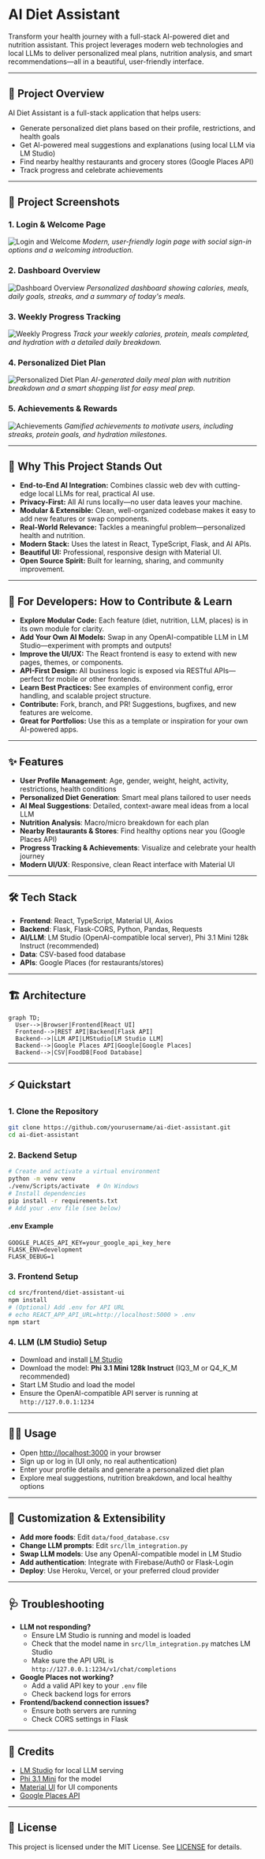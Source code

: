 # AI Diet Assistant

Transform your health journey with a full-stack AI-powered diet and nutrition assistant. This project leverages modern web technologies and local LLMs to deliver personalized meal plans, nutrition analysis, and smart recommendations—all in a beautiful, user-friendly interface.

---

## 🚀 Project Overview
AI Diet Assistant is a full-stack application that helps users:
- Generate personalized diet plans based on their profile, restrictions, and health goals
- Get AI-powered meal suggestions and explanations (using local LLM via LM Studio)
- Find nearby healthy restaurants and grocery stores (Google Places API)
- Track progress and celebrate achievements

---

## 📸 Project Screenshots

### 1. Login & Welcome Page
![Login and Welcome](assets/screenshots/login.png)
*Modern, user-friendly login page with social sign-in options and a welcoming introduction.*

### 2. Dashboard Overview
![Dashboard Overview](assets/screenshots/dashboard-overview.png)
*Personalized dashboard showing calories, meals, daily goals, streaks, and a summary of today's meals.*

### 3. Weekly Progress Tracking
![Weekly Progress](assets/screenshots/weekly-progress.png)
*Track your weekly calories, protein, meals completed, and hydration with a detailed daily breakdown.*

### 4. Personalized Diet Plan
![Personalized Diet Plan](assets/screenshots/diet-plan.png)
*AI-generated daily meal plan with nutrition breakdown and a smart shopping list for easy meal prep.*

### 5. Achievements & Rewards
![Achievements](assets/screenshots/achievements.png)
*Gamified achievements to motivate users, including streaks, protein goals, and hydration milestones.*

---

## 🌟 Why This Project Stands Out
- **End-to-End AI Integration:** Combines classic web dev with cutting-edge local LLMs for real, practical AI use.
- **Privacy-First:** All AI runs locally—no user data leaves your machine.
- **Modular & Extensible:** Clean, well-organized codebase makes it easy to add new features or swap components.
- **Real-World Relevance:** Tackles a meaningful problem—personalized health and nutrition.
- **Modern Stack:** Uses the latest in React, TypeScript, Flask, and AI APIs.
- **Beautiful UI:** Professional, responsive design with Material UI.
- **Open Source Spirit:** Built for learning, sharing, and community improvement.

---

## 🤝 For Developers: How to Contribute & Learn
- **Explore Modular Code:** Each feature (diet, nutrition, LLM, places) is in its own module for clarity.
- **Add Your Own AI Models:** Swap in any OpenAI-compatible LLM in LM Studio—experiment with prompts and outputs!
- **Improve the UI/UX:** The React frontend is easy to extend with new pages, themes, or components.
- **API-First Design:** All business logic is exposed via RESTful APIs—perfect for mobile or other frontends.
- **Learn Best Practices:** See examples of environment config, error handling, and scalable project structure.
- **Contribute:** Fork, branch, and PR! Suggestions, bugfixes, and new features are welcome.
- **Great for Portfolios:** Use this as a template or inspiration for your own AI-powered apps.

---

## ✨ Features
- **User Profile Management**: Age, gender, weight, height, activity, restrictions, health conditions
- **Personalized Diet Generation**: Smart meal plans tailored to user needs
- **AI Meal Suggestions**: Detailed, context-aware meal ideas from a local LLM
- **Nutrition Analysis**: Macro/micro breakdown for each plan
- **Nearby Restaurants & Stores**: Find healthy options near you (Google Places API)
- **Progress Tracking & Achievements**: Visualize and celebrate your health journey
- **Modern UI/UX**: Responsive, clean React interface with Material UI

---

## 🛠️ Tech Stack
- **Frontend**: React, TypeScript, Material UI, Axios
- **Backend**: Flask, Flask-CORS, Python, Pandas, Requests
- **AI/LLM**: LM Studio (OpenAI-compatible local server), Phi 3.1 Mini 128k Instruct (recommended)
- **Data**: CSV-based food database
- **APIs**: Google Places (for restaurants/stores)

---

## 🏗️ Architecture
```mermaid
graph TD;
  User-->|Browser|Frontend[React UI]
  Frontend-->|REST API|Backend[Flask API]
  Backend-->|LLM API|LMStudio[LM Studio LLM]
  Backend-->|Google Places API|Google[Google Places]
  Backend-->|CSV|FoodDB[Food Database]
```

---

## ⚡ Quickstart

### 1. Clone the Repository
```bash
git clone https://github.com/yourusername/ai-diet-assistant.git
cd ai-diet-assistant
```

### 2. Backend Setup
```bash
# Create and activate a virtual environment
python -m venv venv
./venv/Scripts/activate  # On Windows
# Install dependencies
pip install -r requirements.txt
# Add your .env file (see below)
```

#### .env Example
```
GOOGLE_PLACES_API_KEY=your_google_api_key_here
FLASK_ENV=development
FLASK_DEBUG=1
```

### 3. Frontend Setup
```bash
cd src/frontend/diet-assistant-ui
npm install
# (Optional) Add .env for API URL
# echo REACT_APP_API_URL=http://localhost:5000 > .env
npm start
```

### 4. LLM (LM Studio) Setup
- Download and install [LM Studio](https://lmstudio.ai/)
- Download the model: **Phi 3.1 Mini 128k Instruct** (IQ3_M or Q4_K_M recommended)
- Start LM Studio and load the model
- Ensure the OpenAI-compatible API server is running at `http://127.0.0.1:1234`

---

## 🧑‍💻 Usage
- Open [http://localhost:3000](http://localhost:3000) in your browser
- Sign up or log in (UI only, no real authentication)
- Enter your profile details and generate a personalized diet plan
- Explore meal suggestions, nutrition breakdown, and local healthy options

---

## 🔧 Customization & Extensibility
- **Add more foods**: Edit `data/food_database.csv`
- **Change LLM prompts**: Edit `src/llm_integration.py`
- **Swap LLM models**: Use any OpenAI-compatible model in LM Studio
- **Add authentication**: Integrate with Firebase/Auth0 or Flask-Login
- **Deploy**: Use Heroku, Vercel, or your preferred cloud provider

---

## 🩺 Troubleshooting
- **LLM not responding?**
  - Ensure LM Studio is running and model is loaded
  - Check that the model name in `src/llm_integration.py` matches LM Studio
  - Make sure the API URL is `http://127.0.0.1:1234/v1/chat/completions`
- **Google Places not working?**
  - Add a valid API key to your `.env` file
  - Check backend logs for errors
- **Frontend/backend connection issues?**
  - Ensure both servers are running
  - Check CORS settings in Flask

---

## 🙏 Credits
- [LM Studio](https://lmstudio.ai/) for local LLM serving
- [Phi 3.1 Mini](https://huggingface.co/microsoft/Phi-3-mini-128k-instruct) for the model
- [Material UI](https://mui.com/) for UI components
- [Google Places API](https://developers.google.com/maps/documentation/places/web-service/overview)

---

## 📄 License
This project is licensed under the MIT License. See [LICENSE](LICENSE) for details.
